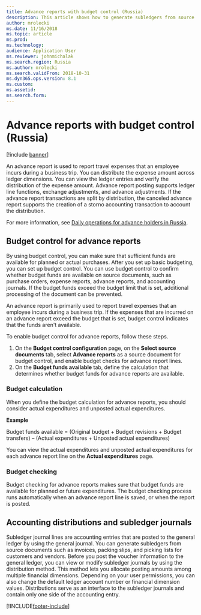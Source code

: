 ```yaml
---
title: Advance reports with budget control (Russia)
description: This article shows how to generate subledgers from source documents such as invoices, packing slips, and picking lists for customers and vendors.
author: mrolecki
ms.date: 11/16/2018
ms.topic: article
ms.prod: 
ms.technology: 
audience: Application User
ms.reviewer: johnmichalak
ms.search.region: Russia
ms.author: mrolecki
ms.search.validFrom: 2018-10-31
ms.dyn365.ops.version: 8.1
ms.custom: 
ms.assetid: 
ms.search.form: 
---
```


# Advance reports with budget control (Russia)

[!include [banner](../../includes/banner.md)]

An advance report is used to report travel expenses that an employee incurs during a business trip. You can distribute the expense amount across ledger dimensions. You can view the ledger entries and verify the distribution of the expense amount. Advance report posting supports ledger line functions, exchange adjustments, and advance adjustments. If the advance report transactions are split by distribution, the canceled advance report supports the creation of a storno accounting transaction to account the distribution.

For more information, see [Daily operations for advance holders in Russia](rus-advance-holders-daily-operations.md).

## Budget control for advance reports

By using budget control, you can make sure that sufficient funds are available for planned or actual purchases. After you set up basic budgeting, you can set up budget control. You can use budget control to confirm whether budget funds are available on source documents, such as purchase orders, expense reports, advance reports, and accounting journals. If the budget funds exceed the budget limit that is set, additional processing of the document can be prevented.

An advance report is primarily used to report travel expenses that an employee incurs during a business trip. If the expenses that are incurred on an advance report exceed the budget that is set, budget control indicates that the funds aren't available.

To enable budget control for advance reports, follow these steps.

1. On the **Budget control configuration** page, on the **Select source documents** tab, select **Advance reports** as a source document for budget control, and enable budget checks for advance report lines.
2. On the **Budget funds available** tab, define the calculation that determines whether budget funds for advance reports are available.

### Budget calculation

When you define the budget calculation for advance reports, you should consider actual expenditures and unposted actual expenditures.

**Example**

Budget funds available = (Original budget + Budget revisions + Budget transfers) – (Actual expenditures + Unposted actual expenditures)

You can view the actual expenditures and unposted actual expenditures for each advance report line on the **Actual expenditures** page.

### Budget checking

Budget checking for advance reports makes sure that budget funds are available for planned or future expenditures. The budget checking process runs automatically when an advance report line is saved, or when the report is posted.

## Accounting distributions and subledger journals

Subledger journal lines are accounting entries that are posted to the general ledger by using the general journal. You can generate subledgers from source documents such as invoices, packing slips, and picking lists for customers and vendors. Before you post the voucher information to the general ledger, you can view or modify subledger journals by using the distribution method. This method lets you allocate posting amounts among multiple financial dimensions. Depending on your user permissions, you can also change the default ledger account number or financial dimension values. Distributions serve as an interface to the subledger journals and contain only one side of the accounting entry.


[!INCLUDE[footer-include](../../../includes/footer-banner.md)]
